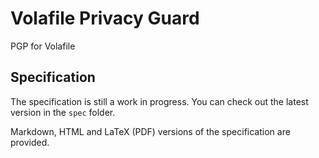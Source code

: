 Volafile Privacy Guard
======================

PGP for Volafile

Specification
-------------
The specification is still a work in progress. You can check out the latest version in the `spec` folder.

Markdown, HTML and LaTeX (PDF) versions of the specification are provided.